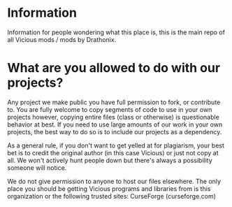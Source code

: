 # Information
Information for people wondering what this place is, this is the main repo of all Vicious mods / mods by Drathonix.

# What are you allowed to do with our projects?
Any project we make public you have full permission to fork, or contribute to.
You are fully welcome to copy segments of code to use in your own projects however, copying entire files (class or otherwise) is questionable behavior at best. If you need to use large amounts of our work in your own projects, the best way to do so is to include our projects as a dependency.

As a general rule, if you don't want to get yelled at for plagiarism, your best bet is to credit the original author (in this case Vicious) or just not copy at all. We won't actively hunt people down but there's always a possibility someone will notice.

We do not give permission to anyone to host our files elsewhere. The only place you should be getting Vicious programs and libraries from is this organization or the following trusted sites: CurseForge (curseforge.com)
